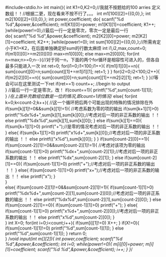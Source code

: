 #include<stdio.h>
int main(){
	int K1=0,K2=0;//我就不按题给的100 arries 定义数组！！//根据二更，现在看来不按不行了。。。 
	int m1[100][2]={{0,0},};
	int m2[100][2]={{0,0},};
	int power,coefficient;
 	do{ 
	 	scanf("%d %d",&power,&coefficient);
 		m1[K1][0]=power;
 		m1[K1][1]=coefficient;
 		K1++;
	}while(power!=0);//最后一行一定是零次，零次一定是最后一行 	
 	do{
 		scanf("%d %d",&power,&coefficient);
 		m2[K2][0]=power;
 		m2[K2][1]=coefficient;
 		K2++;
	}while(power!=0);
	int sum[100][2]={{0,0},};//所需肯定小于K1+K2，在后面单独确定好sum的行数太麻烦 
    int i1,i2,max,count=0;
    if(m1[0][0]>=m2[0][0])
	max=m1[0][0];
	else
	max=m2[0][0];
	for(int n=max;n>=0;n--){//对于同一n，下面的两个for循环是相容性可进入的，但各自最多只能进入一次 
		int ret=0;
    	for(i1=0;i1<100;i1++){
    		if(m1[i1][0]==n){
    			sum[count][0]=n;sum[count][1]+=m1[i1][1];
    			ret=1;
			}
		}
		for(i2=0;i2<100;i2++){
    		if(m2[i2][0]==n){
    			sum[count][0]=n;sum[count][1]+=m2[i2][1];
    			ret=1;
			}
		}//等会可以在这里测试一下ret 
		if(ret==1) 
		count++;
		//begin to output			    
	}							//最后一行一定是零次，改！ 
	if(count==1){
		printf("%d",sum[count-1][1]);	
	}
	/*在上面补充数组位数是一位的情况,即count=1的情况*/ 
	else{
		for(int k=0;k<count-2;k++){   //这一个循环把后两个可能出现的特殊的情况排除在外 
			if(sum[k][1]!=0&&sum[k][1]!=1){	 //考虑系数为零的项的输出 
				if(sum[k+1][1]>0) 
				printf("%dx%d+",sum[k][1],sum[k][0]);//考虑对后一项的非正系数的输出 ！！ 
				else 
				printf("%dx%d",sum[k][1],sum[k][0]);
			}
			else if(sum[k][1]==0){
				if(sum[k+1][1]>0) 
				printf("+");//是零的情况考虑对后一项的非正系数的输出 ！！ 
			}
			else{
				if(sum[k+1][1]>0) 
				printf("x%d+",sum[k][0]);//考虑对后一项的非正系数的输出 ！！ 
				else 
				printf(("x%d"),sum[k][0]);
			}
		}
		if(sum[count-2][0]==1){
			if(sum[count-2][1]!=0&&sum[count-2][1]!=1){  //考虑对该项为零的输出 
				if(sum[count-1][1]>0) 
				printf("%dx+",sum[count-2][1]);//考虑对后一项的非正系数的输出 ！！ 
				else
				printf("%dx",sum[count-2][1]);
			}
			else if(sum[count-2][1]==0){
				if(sum[count-1][1]>0) 
				printf("+");//考虑对后一项的非正系数的输出 ！！ 
			}
			else{
				if(sum[count-1][1]>0) 
				printf("x+");//考虑对后一项的非正系数的输出 ！！ 
				else
				printf("x");
			}	
		}	
		else{
			if(sum[count-2][1]!=0&&sum[count-2][1]!=1){
				if(sum[count-1][1]>0) 
				printf("%dx%d+",sum[count-2][1],sum[count-2][0]);//考虑对后一项的非正系数的输出 ！！ 
				else 
				printf("%dx%d",sum[count-2][1],sum[count-2][0]);
			} 
			else if(sum[count-2][1]==0){
				if(sum[count-1][1]>0) 
				printf("+");
			}
			else{
				if(sum[count-1][1]>0) 
				printf("x%d+",sum[count-2][0]);//考虑对后一项的非正系数的输出 ！！ 
				else 
				printf("x%d",sum[count-2][0]);
			}		
		}
		int X=0;
		for(int i=0;i<count;i++){
			if(sum[i][1]!=0)
			X++;
		}
		if(X!=0){
			if(sum[count-1][1]!=0)
			printf("%d",sum[count-1][1]);
		}
		else
		printf("%d",sum[count-1][1]);
	}
	return 0;	     	
} 
/*void input(int m[][2]){
	int power,coefficient;
	scanf("%d %d",&power,&coefficient);
 	int i=0;
 	while(power!=0){
 		m[i][0]=power;
 		m[i][1]=coefficient;
 		scanf("%d %d",&power,&coefficient);
 		i++;
	}
}*/

